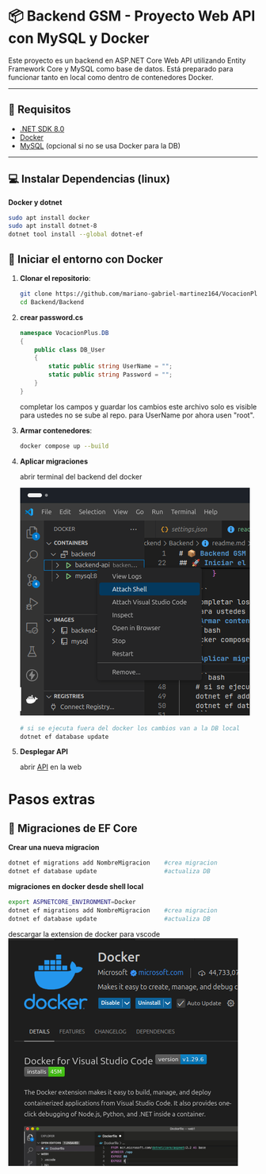 # 📦 Backend GSM - Proyecto Web API con MySQL y Docker

Este proyecto es un backend en ASP.NET Core Web API utilizando Entity Framework Core y MySQL como base de datos. Está preparado para funcionar tanto en local como dentro de contenedores Docker.

---

## 📁 Requisitos

- [.NET SDK 8.0](https://dotnet.microsoft.com/download/dotnet/8.0)
- [Docker](https://www.docker.com/)
- [MySQL](https://www.mysql.com/downloads/) (opcional si no se usa Docker para la DB)

---

## 💻 Instalar Dependencias (linux)

**Docker y dotnet**
```bash
sudo apt install docker
sudo apt install dotnet-8
dotnet tool install --global dotnet-ef
```
## 🚀 Iniciar el entorno con Docker

1. **Clonar el repositorio**:
   ```bash
   git clone https://github.com/mariano-gabriel-martinez164/VocacionPlus.git
   cd Backend/Backend
   ```
2. **crear password.cs**
    ```cs
    namespace VocacionPlus.DB
    {
        public class DB_User
        {
            static public string UserName = "";
            static public string Password = "";
        }
    }
    ```
    completar los campos y guardar los cambios este archivo solo es visible para ustedes no se sube al repo. para UserName por ahora usen "root".
3. **Armar contenedores**:
   ```bash
   docker compose up --build
   ```
4. **Aplicar migraciones**

    abrir terminal del backend del docker

    ![DockerShel](../../img/DockerShell.png)
    ```bash
    # si se ejecuta fuera del docker los cambios van a la DB local
    dotnet ef database update 
    ```
5. **Desplegar API**
    
    abrir [API](http://localhost:5000/) en la web

# Pasos extras

## 🧩 Migraciones de EF Core
**Crear una nueva migracion**
```bash
dotnet ef migrations add NombreMigracion    #crea migracion
dotnet ef database update                   #actualiza DB
```
**migraciones en docker desde shell local**
```bash
export ASPNETCORE_ENVIRONMENT=Docker
dotnet ef migrations add NombreMigracion    #crea migracion
dotnet ef database update                   #actualiza DB
```
descargar la extension de docker para vscode
![DockerExtension](../../img/DockerExtension.png)